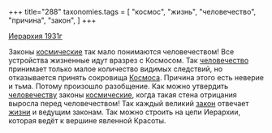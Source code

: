 +++
title="288"
taxonomies.tags = [
 "космос",
 "жизнь",
 "человечество",
 "причина",
 "закон",
]
+++

[Иерархия 1931г](/agni/1931)

Законы [космические](/tags/космос) так мало понимаются человечеством! Все устройства жизненные идут вразрез с Космосом. Так [человечество](/tags/человечество) принимает только малое количество видимых следствий, но отказывается принять сокровища [Космоса](/tags/космос). Причина этого есть неверие и тьма. Потому произошло разобщение. Как можно утвердить [человечеству](/tags/человечество) законы [космические](/tags/космос), когда такая стена отрицания выросла перед человечеством! Так каждый великий [закон](/tags/закон) отвечает [жизни](/tags/жизнь) и ведущим законам. Так можно строить на цепи Иерархии, которая ведёт к вершине явленной Красоты.   

